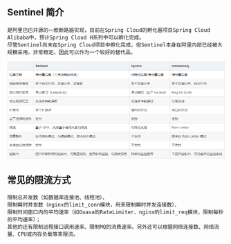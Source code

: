 ## Sentinel 简介
    是阿里巴巴开源的一款断路器实现，目前在Spring Cloud的孵化器项目Spring Cloud Alibaba中，预计Spring Cloud H系列中可以孵化完成。
    尽管Sentinel尚未在Spring Cloud项目中孵化完成，但Sentinel本身在阿里内部已经被大规模采用，非常稳定。因此可以作为一个较好的替代品。
![Alt text](../sentinel/比较.png)

## 常见的限流方式
    限制总并发数（如数据库连接池、线程池）、
    限制瞬时并发数（nginx的limit_conn模块，用来限制瞬时并发连接数）、
    限制时间窗口内的平均速率（如Guava的RateLimiter、nginx的limit_req模块，限制每秒的平均速率）；
    其他的还有限制远程接口调用速率、限制MQ的消费速率。另外还可以根据网络连接数、网络流量、CPU或内存负载等来限流。